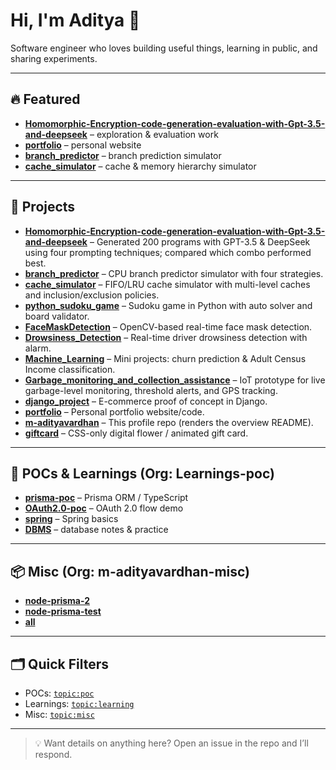 # Hi, I'm Aditya 👋

Software engineer who loves building useful things, learning in public, and sharing experiments.

---

## 🔥 Featured
- **[Homomorphic-Encryption-code-generation-evaluation-with-Gpt-3.5-and-deepseek](https://github.com/m-adityavardhan/Homomorphic-Encryption-code-generation-evaluation-with-Gpt-3.5-and-deepseek)** – exploration & evaluation work
- **[portfolio](https://github.com/m-adityavardhan/portfolio)** – personal website
- **[branch_predictor](https://github.com/m-adityavardhan/branch_predictor)** – branch prediction simulator
- **[cache_simulator](https://github.com/m-adityavardhan/cache_simulator)** – cache & memory hierarchy simulator

---

## 🧰 Projects

* **[Homomorphic-Encryption-code-generation-evaluation-with-Gpt-3.5-and-deepseek](https://github.com/m-adityavardhan/Homomorphic-Encryption-code-generation-evaluation-with-Gpt-3.5-and-deepseek)** – Generated 200 programs with GPT-3.5 & DeepSeek using four prompting techniques; compared which combo performed best.
* **[branch\_predictor](https://github.com/m-adityavardhan/branch_predictor)** – CPU branch predictor simulator with four strategies.
* **[cache\_simulator](https://github.com/m-adityavardhan/cache_simulator)** – FIFO/LRU cache simulator with multi-level caches and inclusion/exclusion policies.
* **[python\_sudoku\_game](https://github.com/m-adityavardhan/python_sudoku_game)** – Sudoku game in Python with auto solver and board validator.
* **[FaceMaskDetection](https://github.com/m-adityavardhan/FaceMaskDetection)** – OpenCV-based real-time face mask detection.
* **[Drowsiness\_Detection](https://github.com/m-adityavardhan/Drowsiness_Detection)** – Real-time driver drowsiness detection with alarm.
* **[Machine\_Learning](https://github.com/m-adityavardhan/Machine_Learning)** – Mini projects: churn prediction & Adult Census Income classification.
* **[Garbage\_monitoring\_and\_collection\_assistance](https://github.com/m-adityavardhan/Garbage_monitoring_and_collection_assistance)** – IoT prototype for live garbage-level monitoring, threshold alerts, and GPS tracking.
* **[django\_project](https://github.com/m-adityavardhan/django_project)** – E-commerce proof of concept in Django.
* **[portfolio](https://github.com/m-adityavardhan/portfolio)** – Personal portfolio website/code.
* **[m-adityavardhan](https://github.com/m-adityavardhan/m-adityavardhan)** – This profile repo (renders the overview README).
* **[giftcard](https://github.com/m-adityavardhan/giftcard)** – CSS-only digital flower / animated gift card.
---

## 🧪 POCs & Learnings (Org: Learnings-poc)
- **[prisma-poc](https://github.com/Learnings-poc/prisma-poc)** – Prisma ORM / TypeScript
- **[OAuth2.0-poc](https://github.com/Learnings-poc/OAuth2.0-poc)** – OAuth 2.0 flow demo
- **[spring](https://github.com/Learnings-poc/spring)** – Spring basics
- **[DBMS](https://github.com/Learnings-poc/DBMS)** – database notes & practice

---

## 📦 Misc (Org: m-adityavardhan-misc)
- **[node-prisma-2](https://github.com/m-adityavardhan-misc/node-prisma-2)**
- **[node-prisma-test](https://github.com/m-adityavardhan-misc/node-prisma-test)**
- **[all](https://github.com/m-adityavardhan-misc/all)**

---


## 🗂️ Quick Filters
- POCs: [`topic:poc`](https://github.com/Learnings-poc?tab=repositories&q=topic%3Apoc)
- Learnings: [`topic:learning`](https://github.com/Learnings-poc?tab=repositories&q=topic%3Alearning)
- Misc: [`topic:misc`](https://github.com/m-adityavardhan-misc?tab=repositories&q=topic%3Amisc)

---

> 💡 Want details on anything here? Open an issue in the repo and I’ll respond.
